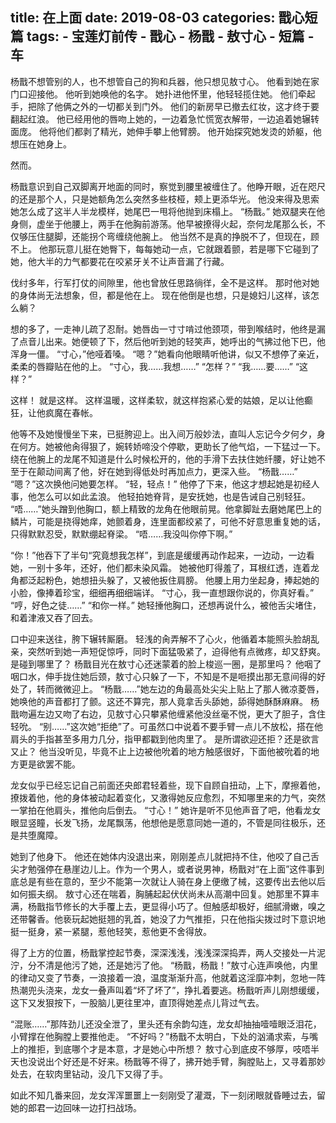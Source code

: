 title:	在上面
date:	2019-08-03
categories: 戬心短篇
tags:
	- 宝莲灯前传
	- 戬心
	- 杨戬
	- 敖寸心
	- 短篇
	- 车
---

杨戬不想管别的人，也不想管自己的狗和兵器，他只想见敖寸心。<!--more-->
他看到她在家门口迎接他。
他听到她唤他的名字。
她扑进他怀里，他轻轻揽住她。
他们牵起手，把除了他俩之外的一切都关到门外。
他们的新房早已撤去红妆，这才终于要翻起红浪。
他已经用他的唇吻上她的，一边着急忙慌宽衣解带，一边追着她辗转面庞。
他将他们都剥了精光，她伸手攀上他臂膀。
他开始探究她发烫的娇躯，他想压在她身上。

然而。

杨戬意识到自己双脚离开地面的同时，察觉到腰里被缠住了。他睁开眼，近在咫尺的还是那个人，只是她额角怎么突然多些枝桠，颊上更添华光。
他没来得及思索她怎么成了这半人半龙模样，她尾巴一甩将他抛到床榻上。
“杨戬。”
她双腿夹在他身侧，虚坐于他腰上，两手在他胸前游荡。他早被撩得火起，奈何龙尾那么长，不仅够压住腿脚，还能拐个弯缠绕他腕上。
他当然不是真的挣脱不了，但现在，顾不上。
他那玩意儿挺在她臀下，每每她动一点，它就跟着颤，若是哪下它碰到了她，他大半的力气都要花在咬紧牙关不让声音漏了行藏。

伐纣多年，行军打仗的间隙里，他也曾放任思路徜徉，全不是这样。
那时他对她的身体尚无法想象，但，都是他在上。
现在他倒是也想，只是媳妇儿这样，该怎么躺？

想的多了，一走神儿疏了忍耐。她唇齿一寸寸啃过他颈项，带到喉结时，他终是漏了点音儿出来。她便顿了下，然后他听到她的轻笑声，她呼出的气拂过他下巴，他浑身一僵。
“寸心，”他哑着嗓。
“嗯？”她看向他眼睛听他讲，似又不想停了亲近，柔柔的唇瓣贴在他的上。
“寸心，我……我想……”
“怎样？”
“我……要……”
“这样？”

这样！
就是这样。
这样温暖，这样柔软，就这样抱紧心爱的姑娘，足以让他癫狂，让他疯魔在春帐。

他等不及她慢慢坐下来，已挺胯迎上。出入间万般妙法，直叫人忘记今夕何夕，身在何方。她被他肏得狠了，婉转娇啼没个停歇，更助长了他气焰，一下猛过一下。
绕在他腕上的龙尾不知道是什么时候松开的，他的手滑下去扶住她纤腰，好让她不至于在颠动间离了他，好在她到得低处时再加点力，更深入些。
“杨戬……”
“嗯？”这次换他问她要怎样。
“轻，轻点！”
他停了下来，他这才想起她是初经人事，他怎么可以如此孟浪。
他轻拍她脊背，是安抚她，也是告诫自己别轻狂。
“唔……”她头蹭到他胸口，额上精致的龙角在他眼前晃。他拿脚趾去磨她尾巴上的鳞片，可能是挠得她痒，她颤着身，连里面都绞紧了，可他不好意思重复她的话，只得默默忍受，默默绷起脊梁。
“唔……我没叫你停下啊。”

“你！”他吞下了半句“究竟想我怎样”，到底是缓缓再动作起来，一边动，一边看她，一别十多年，还好，他们都未染风霜。
她被他盯得羞了，耳根红透，连着龙角都泛起粉色，她想扭头躲了，又被他扳住肩膀。
他腰上用力坐起身，捧起她的小脸，像捧着珍宝，细细再细细端详。
“寸心，我一直想跟你说的，你真好看。”
“哼，好色之徒……”
“和你一样。”
她轻捶他胸口，还想再说什么，被他舌尖堵住，和着津液又吞了回去。

口中迎来送往，胯下辗转厮磨。
轻浅的肏弄解不了心火，他循着本能照头脸胡乱亲，突然听到她一声短促惊呼，同时下面猛吸紧了，迫得他有点微疼，却又舒爽。
是碰到哪里了？
杨戬目光在敖寸心还迷蒙着的脸上梭巡一圈，是那里吗？
他咽了咽口水，伸手拢住她后颈，敖寸心只躲了一下，不知是不是咂摸出那无意间得的好处了，转而微微迎上。
“杨戬……”她左边的角最高处尖尖上贴上了那人微凉菱唇，她唤他的声音都打了颤。这还不算完，那人竟拿舌头舔她，舔得她酥酥麻麻。
杨戬吻遍左边又吻了右边，见敖寸心只攀紧他缠紧他没丝毫不悦，更大了胆子，含住轻吮。
“别……”这次她“拒绝”了。可虽然口中说着不要手臂一点儿不放松，搭在他肩头的手指甚至多用力几分，指甲都戳到他肉里了。
是所谓欲迎还拒？还是欲言又止？
他当没听见，毕竟不止上边被他吮着的地方触感很好，下面他被吮着的地方更是欲罢不能。

龙女似乎已经忘记自己前面还央郎君轻着些，现下自顾自扭动，上下，摩擦着他，撩拨着他，他的身体被动起着变化，又激得她反应愈烈，不知哪里来的力气，突然一掌拍在他肩头，推他向后倒去。
“寸心！”
她许是听不见他声音了吧，他看龙女眼显竖瞳，长发飞扬，龙尾飘荡，他想他是愿意同她一道的，不管是同往极乐，还是共堕魔障。

她到了他身下。
他还在她体内没退出来，刚刚差点儿就把持不住，他咬了自己舌尖才勉强停在悬崖边儿上。作为一个男人，或者说男神，杨戬对“在上面”这件事到底总是有些在意的，至少不能第一次就让人骑在身上便缴了械，这要传出去他以后如何振夫纲。
敖寸心还在喘着，胸脯起起伏伏尚未从高潮中回复。她那里不算丰满，杨戬指节修长的大手覆上去，更显得小巧了。但触感却极好，细腻滑嫩，嗅之还带馨香。他亵玩起她挺翘的乳首，她没了力气推拒，只在他指尖拨过时下意识地挺一挺身，紧一紧腿，惹他轻笑，惹他更不舍得放。

得了上方的位置，杨戬掌控起节奏，深深浅浅，浅浅深深捣弄，两人交接处一片泥泞，分不清是他污了她，还是她污了他。
“杨戬，杨戬！”敖寸心连声唤他，内里的律动又变了节奏，一浪接着一浪，温度渐渐升高，他就着这淫靡冲刺，忽地一阵热潮兜头浇来，龙女一叠声叫着“坏了坏了”，挣扎着要逃。杨戬听声儿刚想缓缓，这下又发狠按下，一股脑儿更往里冲，直顶得她差点儿背过气去。

“混账……”那阵劲儿还没全泄了，里头还有余韵勾连，龙女却抽抽噎噎眼泛泪花，小臂撑在他胸膛上要推他走。
“不好吗？”杨戬不太明白，下处的汹涌求索，与嘴上的推拒，到底哪个才是本意，才是她心中所想？
敖寸心到底皮不够厚，吱唔半天也没说出个好还是不好来。杨戬等不得了，拂开她手臂，胸膛贴上，又寻着那妙处去，在软肉里钻动，没几下又得了手。

如此不知几番来回，龙女浑浑噩噩上一刻刚受了灌溉，下一刻闭眼就昏睡过去，留她的郎君一边回味一边打扫战场。


<!-- 很久很久很久之后，杨戬才知道自己从第一次起就犯了个大错误。
上一次是逃家出嫁的敖寸心也是到为那人二次披上嫁衣时才接受了教育——龙族繁衍不易，易孕周期数年一转，机会稍纵即逝，当趁角尾俱现时加倍努力。 -->
